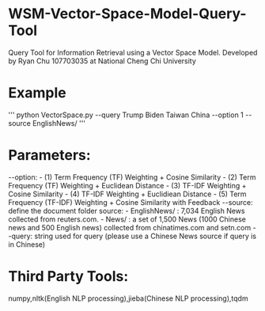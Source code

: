 # WSM-Vector-Space-Model-Query-Tool

Query Tool for Information Retrieval using a Vector Space Model. Developed by Ryan Chu 107703035 at National Cheng Chi University 

# Example
'''
  python VectorSpace.py --query Trump Biden Taiwan China --option 1 --source EnglishNews/
'''

# Parameters:
  --option:
    - (1) Term Frequency (TF) Weighting + Cosine Similarity
    - (2) Term Frequency (TF) Weighting + Euclidean Distance
    - (3) TF-IDF Weighting + Cosine Similarity
    - (4) TF-IDF Weighting + Euclidiean Distance
    - (5) Term Frequency (TF-IDF) Weighting + Cosine Similarity with Feedback
  --source:
    define the document folder source:
      - EnglishNews/ : 7,034 English News collected from reuters.com.
      - News/ : a set of 1,500 News (1000 Chinese news and 500 English news) collected from chinatimes.com and setn.com
  --query:
    string used for query (please use a Chinese News source if query is in Chinese)
    
# Third Party Tools:
  numpy,nltk(English NLP processing),jieba(Chinese NLP processing),tqdm
